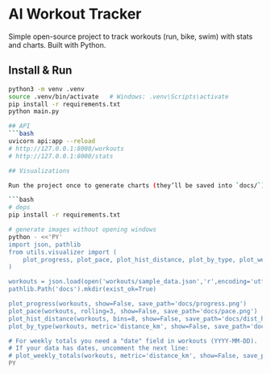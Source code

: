 # AI Workout Tracker

Simple open-source project to track workouts (run, bike, swim) with stats and charts. Built with Python.

## Install & Run
```bash
python3 -m venv .venv
source .venv/bin/activate   # Windows: .venv\Scripts\activate
pip install -r requirements.txt
python main.py

## API
```bash
uvicorn api:app --reload
# http://127.0.0.1:8000/workouts
# http://127.0.0.1:8000/stats

## Visualizations

Run the project once to generate charts (they’ll be saved into `docs/`):

```bash
# deps
pip install -r requirements.txt

# generate images without opening windows
python - <<'PY'
import json, pathlib
from utils.visualizer import (
    plot_progress, plot_pace, plot_hist_distance, plot_by_type, plot_weekly_totals
)

workouts = json.load(open('workouts/sample_data.json','r',encoding='utf-8'))
pathlib.Path('docs').mkdir(exist_ok=True)

plot_progress(workouts, show=False, save_path='docs/progress.png')
plot_pace(workouts, rolling=3, show=False, save_path='docs/pace.png')
plot_hist_distance(workouts, bins=8, show=False, save_path='docs/dist_hist.png')
plot_by_type(workouts, metric='distance_km', show=False, save_path='docs/by_type.png')

# For weekly totals you need a "date" field in workouts (YYYY-MM-DD).
# If your data has dates, uncomment the next line:
# plot_weekly_totals(workouts, metric='distance_km', show=False, save_path='docs/weekly.png')
PY


